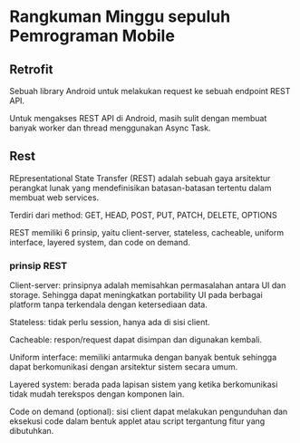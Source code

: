 # Rangkuman Minggu sepuluh Pemrograman Mobile

## Retrofit

Sebuah library Android untuk melakukan request ke sebuah endpoint REST API.

Untuk mengakses REST API di Android, masih sulit dengan membuat banyak worker dan thread menggunakan Async Task.

## Rest 

REpresentational State Transfer (REST) adalah sebuah gaya arsitektur perangkat lunak yang mendefinisikan batasan-batasan tertentu dalam membuat web services.

Terdiri dari method: GET, HEAD, POST, PUT, PATCH, DELETE, OPTIONS

REST memiliki 6 prinsip, yaitu client-server, stateless, cacheable, uniform interface, layered system, dan code on demand.

### prinsip REST

Client-server: prinsipnya adalah memisahkan permasalahan antara UI dan storage. Sehingga dapat meningkatkan portability UI pada berbagai platform tanpa terkendala dengan ketersediaan data.

Stateless: tidak perlu session, hanya ada di sisi client.

Cacheable: respon/request dapat disimpan dan digunakan kembali.

Uniform interface: memiliki antarmuka dengan banyak bentuk sehingga dapat berkomunikasi dengan arsitektur sistem secara umum.

Layered system: berada pada lapisan sistem yang ketika berkomunikasi tidak mudah terekspos dengan komponen lain.

Code on demand (optional): sisi client dapat melakukan pengunduhan dan eksekusi code dalam bentuk applet atau script tergantung fitur yang dibutuhkan.
